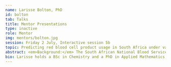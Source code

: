 ```yaml
---
name: Larisse Bolton, PhD
id: bolton
tab: Talks
title: Mentor Presentations
type: inactive
role: Mentor
img: mentors/bolton.jpg
session: Friday 2 July, Interactive session 5b
topic: Predicting red blood cell product usage in South Africa under varying health system scenarios
abstract: <em>Background:</em> The South African National Blood Service (SANBS) provides blood products and services to the public and private healthcare sectors in 8 out of the 9 provinces in South Africa.  Red blood cell (RBC) product utilization trends between the healthcare sectors are highly disparate.  The planned roll-out of universal health coverage would require implementation of systems within the blood transfusion services to ensure blood security.  Projecting RBC usage would enable blood transfusion services to sufficiently prepare for the change in health system structuring. <em>Methods</em> Retrospective RBC usage data from SANBS and South African population estimates between 2014 and 2017 are used to determine transfusion incidence per year, healthcare sector, age, and sex. The historical data is used within a generalized additive model (GAM) to predict future transfusion incidence and by consequence RBC units to be issued.  RBC usage under hypothesised scenarios for health sector transfusion incidence are further investigated. <em>Results</em> The number of RBC units issued and predicted for 2018 are comparable. A total number of 760 772 RBC units were issued between the public and private healthcare sector in 2018 (466 191 in public versus 294 581 in private sector).  The predicted number of issued units are 770 046 (452 973 in public versus 317 073 in private sector). Adjusting the predicted public sector transfusion incidence to the private sector increases the total number of RBC units predicted to be issued for 2018 to 1 451 179 units.  Conversely, adjusting the private sector transfusion incidence to the public sector decreases the prediction to 563 820 RBC units issued.  Intermediate scenarios generate predictions within these extremes. <em>Discussion</em> Predicting RBC usage for South Africa enables the blood transfusion services to be prepared for health system re-structuring.  The proposed predictive model for RBC usage performs well.  The model can capture the historical usage trends and generate acceptable predictions.  This investigation is still ongoing and further model validation will be conducted for 2019 and 2020 usage and population data.  Additional intermediate scenarios will also be investigated, for example, considering increased implementation of patient blood management, especially within the private healthcare sector.
bio: Larisse holds a BSc in Chemistry and a PhD in Applied Mathematics from the University of the Free State in Bloemfontein, South Africa.  Her postgraduate research focused on the application of mathematical modelling in oncology using different approaches – model adaptation and model construction.  She is currently a postdoctoral research fellow at the DSI-NRF Centre of Excellence in Epidemiological Modelling and Analysis (SACEMA) in Stellenbosch.  Her current research focuses on blood systems analysis. Herein she is assessing blood product usage and demand in South Africa to propose a predictive model for red blood cell product usage. The model will investigate various scenarios of health system structuring.
---
```

